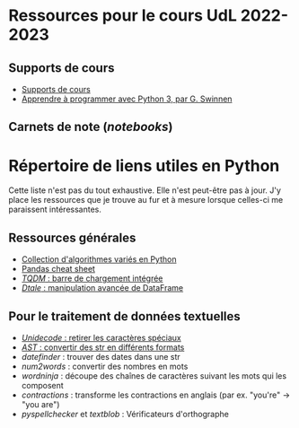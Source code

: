# Ressources pour le cours UdL 2022-2023

## Supports de cours

- [Supports de cours](https://velcin.github.io/files/python/Support_Python.pdf)
- [Apprendre à programmer avec Python 3, par G. Swinnen](https://inforef.be/swi/download/apprendre_python3_5.pdf)

## Carnets de note (*notebooks*)



# Répertoire de liens utiles en Python

Cette liste n'est pas du tout exhaustive. Elle n'est peut-être pas à jour. J'y place les ressources que je trouve au fur et à mesure lorsque celles-ci me paraissent intéressantes.

## Ressources générales

- [Collection d'algorithmes variés en Python ](https://github.com/TheAlgorithms/Python)
- [Pandas cheat sheet](https://velcin.github.io/files/Pandas_Cheat_Sheet.pdf)
- [*TQDM* : barre de chargement intégrée](https://tqdm.github.io)
- [*Dtale* : manipulation avancée de DataFrame](https://t.co/qhb9fiKY9p)

## Pour le traitement de données textuelles

- [*Unidecode* : retirer les caractères spéciaux](https://t.co/mnf8CUc12a)
- [*AST* : convertir des str en différents formats](https://t.co/JJRyc6yyzM)
- *datefinder* : trouver des dates dans une str
- *num2words* : convertir des nombres en mots
- *wordninja* : découpe des chaînes de caractères suivant les mots qui les composent
- *contractions* : transforme les contractions en anglais (par ex. "you're" -> "you are")
- *pyspellchecker* et *textblob* : Vérificateurs d'orthographe
	